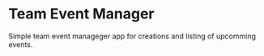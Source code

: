 # Team Event Manager

Simple team event manageger app for creations and listing of upcomming events.
